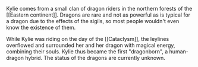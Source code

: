 Kylie comes from a small clan of dragon riders in the northern forests of the [[Eastern continent]]. Dragons are rare and not as powerful as is typical for a dragon due to the effects of the sigils, so most people wouldn't even know the existence of them.

While Kylie was riding on the day of the [[Cataclysm]], the leylines overflowed and surrounded her and her dragon with magical energy, combining their souls. Kylie thus became the first "dragonborn", a human-dragon hybrid. The status of the dragons are currently unknown.
